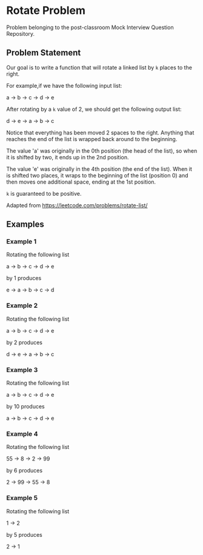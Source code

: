 # Rotate Problem

Problem belonging to the post-classroom Mock Interview Question Repository.

## Problem Statement

Our goal is to write a function that will rotate a linked list by `k` places to the right.

For example,if we have the following input list:

a → b → c → d → e

After rotating by a `k` value of 2, we should get the following output list:

d → e → a → b → c

Notice that everything has been moved 2 spaces to the right. Anything that reaches the end of the list is wrapped back around to the beginning.

The value 'a' was originally in the 0th position (the head of the list), so when it is shifted by two, it ends up in the 2nd position.

The value 'e' was originally in the 4th position (the end of the list). When it is shifted two places, it wraps to the beginning of the list (position 0) and then moves one additional space, ending at the 1st position.

`k` is guaranteed to be positive.

Adapted from https://leetcode.com/problems/rotate-list/

## Examples

### Example 1

Rotating the following list

a → b → c → d → e

by 1 produces

e → a → b → c → d

### Example 2

Rotating the following list

a → b → c → d → e

by 2 produces

d → e → a → b → c

### Example 3

Rotating the following list

a → b → c → d → e

by 10 produces

a → b → c → d → e

### Example 4

Rotating the following list

55 → 8 → 2 → 99

by 6 produces

2 → 99 → 55 → 8

### Example 5

Rotating the following list

1 → 2

by 5 produces

2 → 1
